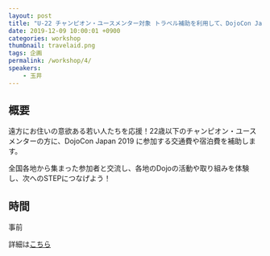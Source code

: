 ```yaml
---
layout: post
title: "U-22 チャンピオン・ユースメンター対象 トラベル補助を利用して、DojoCon Japan 2019に参加しよう！"
date: 2019-12-09 10:00:01 +0900
categories: workshop
thumbnail: travelaid.png
tags: 企画
permalink: /workshop/4/
speakers:
    - 玉井
---
```

## 概要
遠方にお住いの意欲ある若い人たちを応援！22歳以下のチャンピオン・ユースメンターの方に、DojoCon Japan 2019 に参加する交通費や宿泊費を補助します。

全国各地から集まった参加者と交流し、各地のDojoの活動や取り組みを体験し、次へのSTEPにつなげよう！

## 時間
事前

詳細は[こちら]({{site.url}}/posts/6/)
